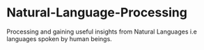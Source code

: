 # Natural-Language-Processing
Processing and gaining useful insights from Natural Languages i.e languages spoken by human beings.

